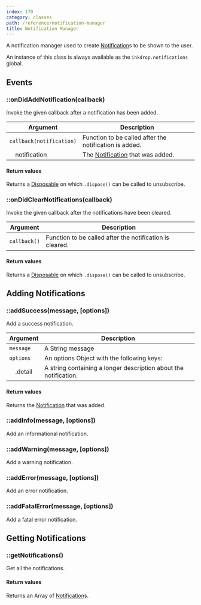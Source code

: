 ```yaml
---
index: 170
category: classes
path: /reference/notification-manager
title: Notification Manager
---
```


A notification manager used to create [Notification](/reference/notification)s to be shown to the user.

An instance of this class is always available as the `inkdrop.notifications` global.

## Events

### ::onDidAddNotification(callback)

Invoke the given callback after a notification has been added.

| Argument | Description |
| -------- | ----------- |
| `callback(notification)` | Function to be called after the notification is added. |
| &emsp;notification | The [Notification](/reference/notification) that was added. |

#### Return values

Returns a [Disposable](/reference/disposable) on which `.dispose()` can be called to unsubscribe.

### ::onDidClearNotifications(callback)

Invoke the given callback after the notifications have been cleared.

| Argument | Description |
| -------- | ----------- |
| `callback()` | Function to be called after the notification is cleared. |

#### Return values

Returns a [Disposable](/reference/disposable) on which `.dispose()` can be called to unsubscribe.

## Adding Notifications

### ::addSuccess(message, [options])

Add a success notification.

| Argument | Description |
| -------- | ----------- |
| `message` | A String message |
| `options` | An options Object with the following keys: |
| &emsp;.detail | A string containing a longer description about the notification. |

#### Return values

Returns the [Notification](/reference/notification) that was added.

### ::addInfo(message, [options])

Add an informational notification.

### ::addWarning(message, [options])

Add a warning notification.

### ::addError(message, [options])

Add an error notification.

### ::addFatalError(message, [options])

Add a fatal error notification.

## Getting Notifications

### ::getNotifications()

Get all the notifications.

#### Return values

Returns an Array of [Notification](/reference/notification)s.

